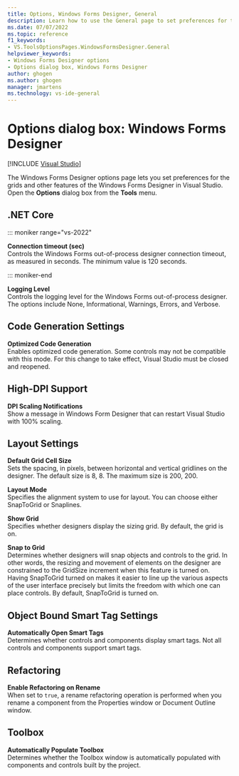 ```yaml
---
title: Options, Windows Forms Designer, General
description: Learn how to use the General page to set preferences for the grids and other features of the Windows Forms Designer in Visual Studio.
ms.date: 07/07/2022
ms.topic: reference
f1_keywords:
- VS.ToolsOptionsPages.WindowsFormsDesigner.General
helpviewer_keywords:
- Windows Forms Designer options
- Options dialog box, Windows Forms Designer
author: ghogen
ms.author: ghogen
manager: jmartens
ms.technology: vs-ide-general
---
```

# Options dialog box: Windows Forms Designer

 [!INCLUDE [Visual Studio](~/includes/applies-to-version/vs-windows-only.md)]

The Windows Forms Designer options page lets you set preferences for the grids and other features of the Windows Forms Designer in Visual Studio. Open the **Options** dialog box from the **Tools** menu.

## .NET Core

::: moniker range="vs-2022"

**Connection timeout (sec)**\
Controls the Windows Forms out-of-process designer connection timeout, as measured in seconds. The minimum value is 120 seconds.

::: moniker-end

**Logging Level**\
Controls the logging level for the Windows Forms out-of-process designer. The options include None, Informational, Warnings, Errors, and Verbose.

## Code Generation Settings

**Optimized Code Generation**\
Enables optimized code generation. Some controls may not be compatible with this mode. For this change to take effect, Visual Studio must be closed and reopened.

## High-DPI Support

**DPI Scaling Notifications**\
Show a message in Windows Form Designer that can restart Visual Studio with 100% scaling. 

## Layout Settings

**Default Grid Cell Size**\
Sets the spacing, in pixels, between horizontal and vertical gridlines on the designer. The default size is 8, 8. The maximum size is 200, 200.

**Layout Mode**\
Specifies the alignment system to use for layout. You can choose either SnapToGrid or Snaplines.

**Show Grid**\
Specifies whether designers display the sizing grid. By default, the grid is on.

**Snap to Grid**\
Determines whether designers will snap objects and controls to the grid. In other words, the resizing and movement of elements on the designer are constrained to the GridSize increment when this feature is turned on. Having SnapToGrid turned on makes it easier to line up the various aspects of the user interface precisely but limits the freedom with which one can place controls. By default, SnapToGrid is turned on.

## Object Bound Smart Tag Settings

**Automatically Open Smart Tags**\
Determines whether controls and components display smart tags. Not all controls and components support smart tags.

## Refactoring

**Enable Refactoring on Rename**\
When set to `true`, a rename refactoring operation is performed when you rename a component from the Properties window or Document Outline window.

## Toolbox

**Automatically Populate Toolbox**\
Determines whether the Toolbox window is automatically populated with components and controls built by the project.
